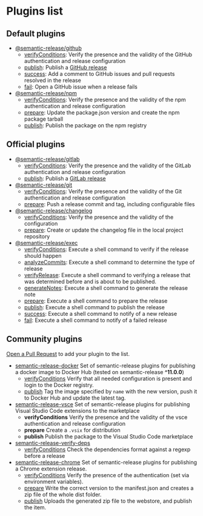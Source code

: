 # Plugins list

## Default plugins

- [@semantic-release/github](https://github.com/semantic-release/github)
  - [verifyConditions](https://github.com/semantic-release/github#verifyconditions): Verify the presence and the validity of the GitHub authentication and release configuration
  - [publish](https://github.com/semantic-release/github#publish): Publish a [GitHub release](https://help.github.com/articles/about-releases)
  - [success](https://github.com/semantic-release/github#success): Add a comment to GitHub issues and pull requests resolved in the release
  - [fail](https://github.com/semantic-release/github#fail): Open a GitHub issue when a release fails
- [@semantic-release/npm](https://github.com/semantic-release/npm)
  - [verifyConditions](https://github.com/semantic-release/npm#verifyconditions): Verify the presence and the validity of the npm authentication and release configuration
  - [prepare](https://github.com/semantic-release/npm#prepare): Update the package.json version and create the npm package tarball
  - [publish](https://github.com/semantic-release/npm#publish): Publish the package on the npm registry

## Official plugins

- [@semantic-release/gitlab](https://github.com/semantic-release/gitlab)
  - [verifyConditions](https://github.com/semantic-release/gitlab#verifyconditions): Verify the presence and the validity of the GitLab authentication and release configuration
  - [publish](https://github.com/semantic-release/gitlab#publish): Publish a [GitLab release](https://docs.gitlab.com/ce/workflow/releases.html)
- [@semantic-release/git](https://github.com/semantic-release/git)
  - [verifyConditions](https://github.com/semantic-release/git#verifyconditions): Verify the presence and the validity of the Git authentication and release configuration
  - [prepare](https://github.com/semantic-release/git#prepare): Push a release commit and tag, including configurable files
- [@semantic-release/changelog](https://github.com/semantic-release/changelog)
  - [verifyConditions](https://github.com/semantic-release/changelog#verifyconditions): Verify the presence and the validity of the configuration
  - [prepare](https://github.com/semantic-release/changelog#prepare): Create or update the changelog file in the local project repository
- [@semantic-release/exec](https://github.com/semantic-release/exec)
  - [verifyConditions](https://github.com/semantic-release/exec#verifyconditions): Execute a shell command to verify if the release should happen
  - [analyzeCommits](https://github.com/semantic-release/exec#analyzecommits): Execute a shell command to determine the type of release
  - [verifyRelease](https://github.com/semantic-release/exec#verifyrelease): Execute a shell command to verifying a release that was determined before and is about to be published.
  - [generateNotes](https://github.com/semantic-release/exec#analyzecommits): Execute a shell command to generate the release note
  - [prepare](https://github.com/semantic-release/exec#prepare): Execute a shell command to prepare the release
  - [publish](https://github.com/semantic-release/exec#publish): Execute a shell command to publish the release
  - [success](https://github.com/semantic-release/exec#success): Execute a shell command to notify of a new release
  - [fail](https://github.com/semantic-release/exec#fail): Execute a shell command to notify of a failed release

## Community plugins

[Open a Pull Request](https://github.com/semantic-release/semantic-release/blob/caribou/CONTRIBUTING.md#submitting-a-pull-request) to add your plugin to the list.

- [semantic-release-docker](https://github.com/felixfbecker/semantic-release-docker) Set of semantic-release plugins for publishing a docker image to Docker Hub (tested on semantic-release **^11.0.0**)
  - [verifyConditions](https://github.com/felixfbecker/semantic-release-docker#verifyconditions) Verify that all needed configuration is present and login to the Docker registry.
  - [publish](https://github.com/felixfbecker/semantic-release-docker#publish) Tag the image specified by `name` with the new version, push it to Docker Hub and update the latest tag.
- [semantic-release-vsce](https://github.com/raix/semantic-release-vsce) Set of semantic-release plugins for publishing Visual Studio Code extensions to the marketplace
  - **verifyConditions** Verify the presence and the validity of the vsce authentication and release configuration
  - **prepare** Create a `.vsix` for distribution
  - **publish** Publish the package to the Visual Studio Code marketplace
- [semantic-release-verify-deps](https://github.com/piercus/semantic-release-verify-deps) 
  - [verifyConditions](https://github.com/piercus/semantic-release-verify-deps) Check the dependencies format against a regexp before a release
- [semantic-release-chrome](https://github.com/GabrielDuarteM/semantic-release-chrome) Set of semantic-release plugins for publishing a Chrome extension release.
  - [verifyConditions](https://github.com/GabrielDuarteM/semantic-release-chrome#verifyconditions) Verify the presence of the authentication (set via environment variables).
  - [prepare](https://github.com/GabrielDuarteM/semantic-release-chrome#prepare) Write the correct version to the manifest.json and creates a zip file of the whole dist folder.
  - [publish](https://github.com/GabrielDuarteM/semantic-release-chrome#publish) Uploads the generated zip file to the webstore, and publish the item.
